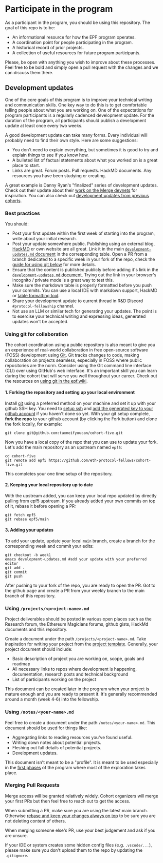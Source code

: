 # Participate in the program

As a participant in the program, you should be using this repository. The goal of this repo is to be:

- An informational resource for how the EPF program operates.
- A coordination point for people participating in the program.
- A historical record of prior projects.
- A collection of useful resources for future program participants.

Please, be open with anything you wish to improve about these processes. Feel free to be bold and simply open a pull request with the changes and we can discuss them there.

## Development updates

One of the core goals of this program is to improve your technical writing and communication skills. One key way to do this is to get comfortable telling people about what you are working on. One of the expectations for program participants is a regularly cadenced development update. For the duration of the program, all participants should publish a development update at least once every two weeks.

A good development update can take many forms. Every individual will probably need to find their own style. Here are some suggestions:

- You don't need to explain everything, but sometimes it is good to try and explain things to see if you know how.
- A bulleted list of factual statements about what you worked on is a great place to start.
- Links are great. Forum posts. Pull requests. HackMD documents. Any resources you have been studying or creating. 

A great example is Danny Ryan's "finalized" series of development updates. Check out their update about their [work on the Merge devnets](https://blog.ethereum.org/2021/04/02/finalized-no-25/) for inspiration.
You can also check out [development updates from previous cohorts](https://github.com/eth-protocol-fellows/cohort-five/blob/master/development-updates.md). 

### Best practices

You should: 

- Post your first update within the first week of starting into the program, write about your initial research. 
- Post your update somewhere public. Publishing using an external blog, [HackMD](https://hackmd.io/c/tutorials/%2Fs%2Ftutorials) or own website are all great. Link it in the main [`development-updates.md` document](/development-updates.md) in the corresponding table. Open a PR from a branch dedicated to a specific week in your fork of the repo, check the [guide for using git below](#using-git-for-collaboration) for more details.
- Ensure that the content is published publicly before adding it's link in the [`development-updates.md` document](/development-updates.md). Trying out the link in your browser's incognito / private mode is a great way to test this.
- Make sure the markdown table is properly formatted before you push your commits. You can use a local IDE with markdown support, HackMD or [table formatting tool](https://github.com/nvuillam/markdown-table-formatter).
- Share your development update to current thread in R&D Discord `#protocol-fellowship` channel.
- Not use an LLM or similar tech for generating your updates. The point is to exercise your technical writing and expressing ideas, generated updates won't be accepted.

### Using git for collaboration

The cohort coordination using a public repository is also meant to give you an experience of real-world collaboration in free open-source software (FOSS) development using [Git](https://git-scm.com/video/what-is-version-control). Git tracks changes to code, making collaboration on projects seamless, especially in FOSS where public repositories are the norm. Consider using the Git command line interface (CLI) over using GitHub's web interface. It's an important skill you can learn during the cohort that will serve you well throughout your career. Check out the resources on [using git in the epf.wiki](https://epf.wiki/#/wiki/dev/cs-resources?id=terminals-shell-scripting-and-version-control).

#### 1. Forking the repository and setting up your local environment 

Install [git](https://git-scm.com/) using a preferred method on your machine and set it up with your github SSH key. You need to [setup ssh](https://docs.github.com/en/authentication/connecting-to-github-with-ssh/generating-a-new-ssh-key-and-adding-it-to-the-ssh-agent) and [add the generated key to your github account](https://docs.github.com/en/authentication/connecting-to-github-with-ssh/adding-a-new-ssh-key-to-your-github-account) if you haven't done so yet. With your git setup complete, **fork the repo** to your github account (by clicking the Fork button) and clone the fork locally, for example: 

```
git clone git@github.com:taxmeifyoucan/cohort-five.git
```
Now you have a local copy of the repo that you can use to update your fork. Let's add the main repository as an upstream named `epf5`: 
```
cd cohort-five
git remote add epf5 https://github.com/eth-protocol-fellows/cohort-five.git
```
This completes your one time setup of the repository.

#### 2. Keeping your local repository up to date

With the upstream added, you can keep your local repo updated by directly pulling from epf5 upstream. If you already added your own commits on top of it, rebase it before opening a PR:
```
git fetch epf5
git rebase epf5/main
```

#### 3. Adding your updates

To add your update, update your local `main` branch, create a branch for the corresponding week and commit your edits: 
```
git checkout -b week1
emacs development-updates.md #add your update with your preferred editor
git add .
git commit
git push
```
After pushing to your fork of the repo, you are ready to open the PR. Got to the github page and create a PR from your weekly branch to the main branch of this repository. 

### Using `/projects/<project-name>.md`

Project deliverables should be posted in various open places such as the Research forum, the Ethereum Magicians forums, github gists, HackMd documents and this repository. 

Create a document under the path `/projects/<project-name>.md`. Take inspiration for writing your project from the [project template](/projects/project-template.md). Generally, your project document should include: 

- Basic description of project you are working on, scope, goals and roadmap
- All necessary links to repos where development is happening, documentation, research posts and technical background 
- List of participants working on the project

This document can be created later in the program when your project is mature enough and you are ready to present it. It's generally recommended around a month (week 4-6) into the fellowship.

### Using `/notes/<your-name>.md`

Feel free to create a document under the path `/notes/<your-name>.md`. This document should be used for things like:

- Aggregating links to reading resources you've found useful.
- Writing down notes about potential projects.
- Fleshing out full details of potential projects.
- Development updates.

This document isn't meant to be a "profile". It is meant to be used especially in the [first phases](/program-guide/program-details.md#phase-one) of the program where most of the exploration takes place. 

### Merging Pull Requests

Merge access will be granted relatively widely. Cohort organizers will merge your first PRs but then feel free to reach out to get the access. 

When submitting a PR, make sure you are using the latest main branch. Otherwise [rebase and keep your changes always on top](#2-keeping-your-local-repository-in-up-to-date) to be sure you are not deleting content of others.

When merging someone else's PR, use your best judgement and ask if you are unsure. 

If your IDE or system creates some hidden config files (e.g. `.vscode/...`), please make sure you don't upload them to the repo by updating the `.gitignore`. 

